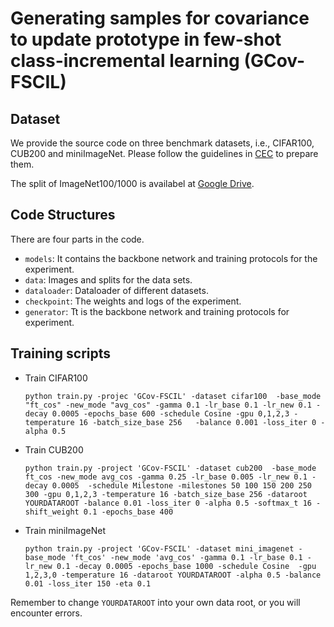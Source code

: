 

# Generating samples for covariance to update prototype in few-shot class-incremental learning  (GCov-FSCIL)

## Dataset
We provide the source code on three benchmark datasets, i.e., CIFAR100, CUB200 and miniImageNet. Please follow the guidelines in [CEC](https://github.com/icoz69/CEC-CVPR2021) to prepare them.

The split of ImageNet100/1000 is availabel at [Google Drive](https://drive.google.com/drive/folders/1IBjVEmwmLBdABTaD6cDbrdHMXfHHtFvU?usp=sharing).

## Code Structures
There are four parts in the code.
 - `models`: It contains the backbone network and training protocols for the experiment.
 - `data`: Images and splits for the data sets.
- `dataloader`: Dataloader of different datasets.
 - `checkpoint`: The weights and logs of the experiment.
 - `generator`: Tt is the backbone network and training protocols for experiment.
 
## Training scripts

- Train CIFAR100

  ```
  python train.py -projec 'GCov-FSCIL' -dataset cifar100  -base_mode "ft_cos" -new_mode "avg_cos" -gamma 0.1 -lr_base 0.1 -lr_new 0.1 -decay 0.0005 -epochs_base 600 -schedule Cosine -gpu 0,1,2,3 -temperature 16 -batch_size_base 256   -balance 0.001 -loss_iter 0 -alpha 0.5
  ```
  
- Train CUB200
    ```
  python train.py -project 'GCov-FSCIL' -dataset cub200  -base_mode ft_cos -new_mode avg_cos -gamma 0.25 -lr_base 0.005 -lr_new 0.1 -decay 0.0005  -schedule Milestone -milestones 50 100 150 200 250 300 -gpu 0,1,2,3 -temperature 16 -batch_size_base 256 -dataroot YOURDATAROOT -balance 0.01 -loss_iter 0 -alpha 0.5 -softmax_t 16 -shift_weight 0.1 -epochs_base 400
  ```

- Train miniImageNet
    ```
    python train.py -project 'GCov-FSCIL' -dataset mini_imagenet -base_mode 'ft_cos' -new_mode 'avg_cos' -gamma 0.1 -lr_base 0.1 -lr_new 0.1 -decay 0.0005 -epochs_base 1000 -schedule Cosine  -gpu 1,2,3,0 -temperature 16 -dataroot YOURDATAROOT -alpha 0.5 -balance 0.01 -loss_iter 150 -eta 0.1 
    ```

Remember to change `YOURDATAROOT` into your own data root, or you will encounter errors.


